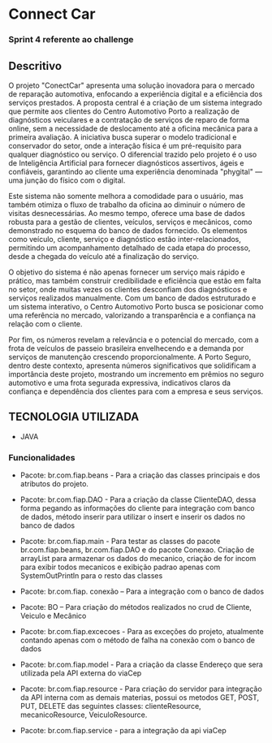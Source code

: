 # Connect Car
### Sprint 4 referente ao challenge 

## Descritivo
O projeto "ConectCar" apresenta uma solução inovadora para o mercado de 
reparação automotiva, enfocando a experiência digital e a eficiência dos serviços 
prestados. A proposta central é a criação de um sistema integrado que permite aos 
clientes do Centro Automotivo Porto a realização de diagnósticos veiculares e a 
contratação de serviços de reparo de forma online, sem a necessidade de 
deslocamento até a oficina mecânica para a primeira avaliação. A iniciativa busca 
superar o modelo tradicional e conservador do setor, onde a interação física é um 
pré-requisito para qualquer diagnóstico ou serviço. O diferencial trazido pelo projeto 
é o uso de Inteligência Artificial para fornecer diagnósticos assertivos, ágeis e 
confiáveis, garantindo ao cliente uma experiência denominada "phygital" — uma 
junção do físico com o digital. 

Este sistema não somente melhora a comodidade para o usuário, mas 
também otimiza o fluxo de trabalho da oficina ao diminuir o número de visitas 
desnecessárias. Ao mesmo tempo, oferece uma base de dados robusta para a 
gestão de clientes, veículos, serviços e mecânicos, como demonstrado no esquema 
do banco de dados fornecido. Os elementos como veículo, cliente, serviço e 
diagnóstico estão inter-relacionados, permitindo um acompanhamento detalhado de 
cada etapa do processo, desde a chegada do veículo até a finalização do serviço. 

O objetivo do sistema é não apenas fornecer um serviço mais rápido e 
prático, mas também construir credibilidade e eficiência que estão em falta no setor, 
onde muitas vezes os clientes desconfiam dos diagnósticos e serviços realizados 
manualmente. Com um banco de dados estruturado e um sistema interativo, o 
Centro Automotivo Porto busca se posicionar como uma referência no mercado, 
valorizando a transparência e a confiança na relação com o cliente. 

Por fim, os números revelam a relevância e o potencial do mercado, com a 
frota de veículos de passeio brasileira envelhecendo e a demanda por serviços de 
manutenção crescendo proporcionalmente. A Porto Seguro, dentro deste contexto, 
apresenta números significativos que solidificam a importância deste projeto, 
mostrando um incremento em prêmios no seguro automotivo e uma frota segurada 
expressiva, indicativos claros da confiança e dependência dos clientes para com a 
empresa e seus serviços.

## TECNOLOGIA UTILIZADA
 - JAVA

### Funcionalidades
 - Pacote: br.com.fiap.beans - Para a criação das classes principais e dos atributos 
do projeto.

 - Pacote: br.com.fiap.DAO - Para a criação da classe ClienteDAO, dessa forma 
pegando as informações do cliente para integração com banco de dados, método
inserir para utilizar o insert e inserir os dados no banco de dados

 - Pacote: br.com.fiap.main - Para testar as classes do pacote br.com.fiap.beans, 
br.com.fiap.DAO e do pacote Conexao. Criação de arrayList para armazenar os 
dados do mecanico, criação de for incom para exibir todos mecanicos e exibição 
padrao apenas com SystemOutPrintln para o resto das classes

 - Pacote: br.com.fiap. conexão – Para a integração com o banco de dados

 - Pacote: BO – Para criação do métodos realizados no crud de Cliente, Veiculo e 
Mecânico

 - Pacote: br.com.fiap.excecoes - Para as exceções do projeto, atualmente contando 
apenas com o método de falha na conexão com o banco de dados
 
 - Pacote: br.com.fiap.model - Para a criação da classe Endereço que sera utilizada 
pela API externa do viaCep
 
 - Pacote: br.com.fiap.resource - Para criação do servidor para integração da API 
interna com as demais materias, possui os metodos GET, POST, PUT, DELETE das 
seguintes classes: clienteResource, mecanicoResource, VeiculoResource.

- Pacote: br.com.fiap.service - para a integração da api viaCep
